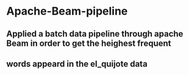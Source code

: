 # Apache-Beam-pipeline

## Applied a batch data pipeline through apache Beam in order to get the heighest frequent

## words appeard in the el_quijote data 
